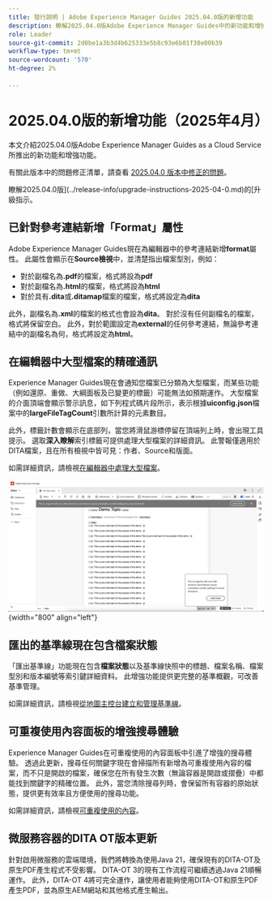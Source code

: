 ```yaml
---
title: 發行說明 | Adobe Experience Manager Guides 2025.04.0版的新增功能
description: 瞭解2025.04.0版Adobe Experience Manager Guides中的新功能和增強功能
role: Leader
source-git-commit: 2d0be1a3b3d4b625333e5b8c93e6b01f38e00b39
workflow-type: tm+mt
source-wordcount: '570'
ht-degree: 2%

---
```


# 2025.04.0版的新增功能（2025年4月）

本文介紹2025.04.0版Adobe Experience Manager Guides as a Cloud Service所推出的新功能和增強功能。

有關此版本中的問題修正清單，請查看 [2025.04.0 版本中修正的問題](fixed-issues-2025-04-0.md)。

瞭解2025.04.0版](../release-info/upgrade-instructions-2025-04-0.md)的[升級指示。

## 已針對參考連結新增「Format」屬性

Adobe Experience Manager Guides現在為編輯器中的參考連結新增&#x200B;**format**&#x200B;屬性。 此屬性會顯示在&#x200B;**Source檢視**&#x200B;中，並清楚指出檔案型別，例如：

- 對於副檔名為&#x200B;**.pdf**&#x200B;的檔案，格式將設為&#x200B;**pdf**
- 對於副檔名為&#x200B;**.html**&#x200B;的檔案，格式將設為&#x200B;**html**
- 對於具有&#x200B;**.dita**&#x200B;或&#x200B;**.ditamap**&#x200B;檔案的檔案，格式將設定為&#x200B;**dita**

此外，副檔名為&#x200B;**.xml**&#x200B;的檔案的格式也會設為&#x200B;**dita**。 對於沒有任何副檔名的檔案，格式將保留空白。 此外，對於範圍設定為&#x200B;**external**&#x200B;的任何參考連結，無論參考連結中的副檔名為何，格式將設定為&#x200B;**html**。


## 在編輯器中大型檔案的精確通訊

Experience Manager Guides現在會通知您檔案已分類為大型檔案，而某些功能（例如還原、重做、大綱面板及已變更的標籤）可能無法如預期運作。 大型檔案的介面頂端會顯示警示訊息，如下列程式碼片段所示，表示根據&#x200B;**uiconfig.json**&#x200B;檔案中的&#x200B;**largeFileTagCount**&#x200B;引數所計算的元素數目。

此外，標籤計數會顯示在底部列，當您將滑鼠游標停留在頂端列上時，會出現工具提示。 選取&#x200B;**深入瞭解**&#x200B;索引標籤可提供處理大型檔案的詳細資訊。 此警報僅適用於DITA檔案，且在所有檢視中皆可見：作者、Source和版面。

如需詳細資訊，請檢視[在編輯器中處理大型檔案](../user-guide/web-editor-other-features.md#handling-large-files-in-the-editor)。

![](assets/add-toast-tag-count.png){width="800" align="left"}

## 匯出的基準線現在包含檔案狀態

「匯出基準線」功能現在包含&#x200B;**檔案狀態**&#x200B;以及基準線快照中的標題、檔案名稱、檔案型別和版本編號等索引鍵詳細資料。 此增強功能提供更完整的基準概觀，可改善基準管理。

如需詳細資訊，請檢視[從地圖主控台建立和管理基準線](../user-guide/web-editor-baseline.md#manage-baselines)。

## 可重複使用內容面板的增強搜尋體驗

Experience Manager Guides在可重複使用的內容面板中引進了增強的搜尋體驗。 透過此更新，搜尋任何關鍵字現在會掃描所有新增為可重複使用內容的檔案，而不只是開啟的檔案，確保您在所有發生次數（無論容器是開啟或摺疊）中都能找到關鍵字的精確位置。 此外，當您清除搜尋列時，會保留所有容器的原始狀態，提供更有效率且方便使用的搜尋功能。

如需詳細資訊，請檢視[可重複使用的內容](../user-guide/web-editor-features.md#reusable-content)。


## 微服務容器的DITA OT版本更新

針對啟用微服務的雲端環境，我們將轉換為使用Java 21，確保現有的DITA-OT及原生PDF產生程式不受影響。 DITA-OT 3的現有工作流程可繼續透過Java 21順暢運作。  此外，DITA-OT 4將可完全運作，讓使用者能夠使用DITA-OT和原生PDF產生PDF，並為原生AEM網站和其他格式產生輸出。
